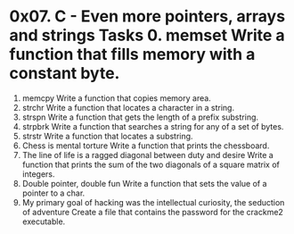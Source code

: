 # 0x07. C - Even more pointers, arrays and strings Tasks 0. memset Write a function that fills memory with a constant byte.

1. memcpy Write a function that copies memory area.
2. strchr Write a function that locates a character in a string.
3. strspn Write a function that gets the length of a prefix substring.
4. strpbrk Write a function that searches a string for any of a set of bytes.
5. strstr Write a function that locates a substring.
6. Chess is mental torture Write a function that prints the chessboard.
7. The line of life is a ragged diagonal between duty and desire Write a function that prints the sum of the two diagonals of a square matrix of integers.
8. Double pointer, double fun Write a function that sets the value of a pointer to a char.
9. My primary goal of hacking was the intellectual curiosity, the seduction of adventure Create a file that contains the password for the crackme2 executable.

